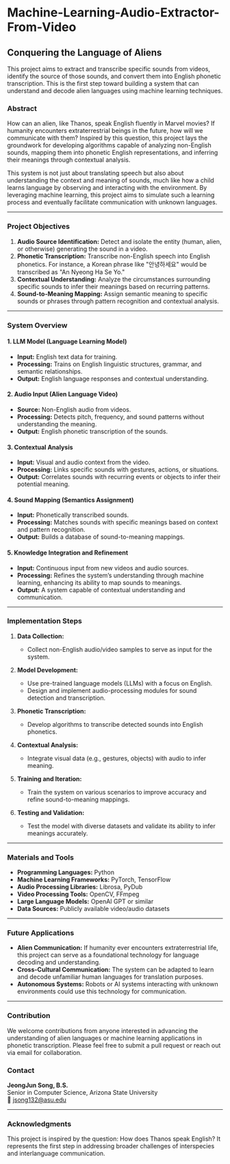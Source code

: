 # Machine-Learning-Audio-Extractor-From-Video

## Conquering the Language of Aliens

This project aims to extract and transcribe specific sounds from videos, identify the source of those sounds, and convert them into English phonetic transcription. This is the first step toward building a system that can understand and decode alien languages using machine learning techniques.

### Abstract

How can an alien, like Thanos, speak English fluently in Marvel movies? If humanity encounters extraterrestrial beings in the future, how will we communicate with them? Inspired by this question, this project lays the groundwork for developing algorithms capable of analyzing non-English sounds, mapping them into phonetic English representations, and inferring their meanings through contextual analysis.

This system is not just about translating speech but also about understanding the context and meaning of sounds, much like how a child learns language by observing and interacting with the environment. By leveraging machine learning, this project aims to simulate such a learning process and eventually facilitate communication with unknown languages.

---

### Project Objectives

1. **Audio Source Identification:** Detect and isolate the entity (human, alien, or otherwise) generating the sound in a video.
2. **Phonetic Transcription:** Transcribe non-English speech into English phonetics. For instance, a Korean phrase like "안녕하세요" would be transcribed as "An Nyeong Ha Se Yo."
3. **Contextual Understanding:** Analyze the circumstances surrounding specific sounds to infer their meanings based on recurring patterns.
4. **Sound-to-Meaning Mapping:** Assign semantic meaning to specific sounds or phrases through pattern recognition and contextual analysis.

---

### System Overview

#### 1. **LLM Model (Language Learning Model)**

- **Input:** English text data for training.
- **Processing:** Trains on English linguistic structures, grammar, and semantic relationships.
- **Output:** English language responses and contextual understanding.

#### 2. **Audio Input (Alien Language Video)**

- **Source:** Non-English audio from videos.
- **Processing:** Detects pitch, frequency, and sound patterns without understanding the meaning.
- **Output:** English phonetic transcription of the sounds.

#### 3. **Contextual Analysis**

- **Input:** Visual and audio context from the video.
- **Processing:** Links specific sounds with gestures, actions, or situations.
- **Output:** Correlates sounds with recurring events or objects to infer their potential meaning.

#### 4. **Sound Mapping (Semantics Assignment)**

- **Input:** Phonetically transcribed sounds.
- **Processing:** Matches sounds with specific meanings based on context and pattern recognition.
- **Output:** Builds a database of sound-to-meaning mappings.

#### 5. **Knowledge Integration and Refinement**

- **Input:** Continuous input from new videos and audio sources.
- **Processing:** Refines the system’s understanding through machine learning, enhancing its ability to map sounds to meanings.
- **Output:** A system capable of contextual understanding and communication.

---

### Implementation Steps

1. **Data Collection:**

   - Collect non-English audio/video samples to serve as input for the system.

2. **Model Development:**

   - Use pre-trained language models (LLMs) with a focus on English.
   - Design and implement audio-processing modules for sound detection and transcription.

3. **Phonetic Transcription:**

   - Develop algorithms to transcribe detected sounds into English phonetics.

4. **Contextual Analysis:**

   - Integrate visual data (e.g., gestures, objects) with audio to infer meaning.

5. **Training and Iteration:**

   - Train the system on various scenarios to improve accuracy and refine sound-to-meaning mappings.

6. **Testing and Validation:**
   - Test the model with diverse datasets and validate its ability to infer meanings accurately.

---

### Materials and Tools

- **Programming Languages:** Python
- **Machine Learning Frameworks:** PyTorch, TensorFlow
- **Audio Processing Libraries:** Librosa, PyDub
- **Video Processing Tools:** OpenCV, FFmpeg
- **Large Language Models:** OpenAI GPT or similar
- **Data Sources:** Publicly available video/audio datasets

---

### Future Applications

- **Alien Communication:** If humanity ever encounters extraterrestrial life, this project can serve as a foundational technology for language decoding and understanding.
- **Cross-Cultural Communication:** The system can be adapted to learn and decode unfamiliar human languages for translation purposes.
- **Autonomous Systems:** Robots or AI systems interacting with unknown environments could use this technology for communication.

---

### Contribution

We welcome contributions from anyone interested in advancing the understanding of alien languages or machine learning applications in phonetic transcription. Please feel free to submit a pull request or reach out via email for collaboration.

### Contact

**JeongJun Song, B.S.**  
Senior in Computer Science, Arizona State University  
📧 jsong132@asu.edu

---

### Acknowledgments

This project is inspired by the question: How does Thanos speak English? It represents the first step in addressing broader challenges of interspecies and interlanguage communication.
